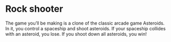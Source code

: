 # Rock shooter
The game you’ll be making is a clone of the classic arcade game Asteroids. In it, you control a spaceship and shoot asteroids. If your spaceship collides with an asteroid, you lose. If you shoot down all asteroids, you win!
